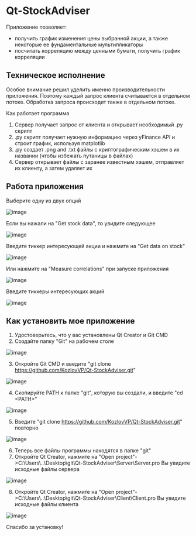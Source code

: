 # Qt-StockAdviser

Приложение позволяет:
* получить график изменения цены выбранной акции, а также некоторые ее фундаментальные мультипликаторы
* посчитать корреляцию между ценными бумаги, получить график корреляции

## Техническое исполнение
Особое внимание решил уделить именно производительности приложения.
Поэтому каждый запрос клиента считывается в отдельном потоке. Обработка запроса происходит также в отдельном потоке.

Как работает программа
1) Сервер получает запрос от клиента и открывает необходимый .py скрипт
2) .py скрипт получает нужную информацию через yFinance API и строит график, используя matplotlib
3) .py создает .png and .txt файлы с криптографическим хэшем в их названии (чтобы избежать путаницы в файлах)
4) Сервер открывает файлы с заранее известным хэшем, отправляет их клиенту, а затем удаляет их

## Работа приложения
Выберите одну из двух опций

![image](https://github.com/KozlovVP/Qt-StockAdviser/assets/114473389/b718c0f2-0be7-4280-904c-12f3ce6bdaa8)

Если вы нажали на "Get stock data", то увидите следующее

![image](https://github.com/KozlovVP/Qt-StockAdviser/assets/114473389/47f25d99-b9d1-461f-8abe-6953cc5aa66b)

Введите тиккер интересующей акции и нажмите на "Get data on stock"

![image](https://github.com/KozlovVP/Qt-StockAdviser/assets/114473389/6053a446-326d-47fc-b80c-58619fc53104)

Или нажмите на "Measure correlations" при запуске приложения

![image](https://github.com/KozlovVP/Qt-StockAdviser/assets/114473389/585a1221-b952-4920-9aa4-1c45c1f029c7)

Введите тиккеры интересующих акций

![image](https://github.com/KozlovVP/Qt-StockAdviser/assets/114473389/eb147c87-d62f-42ed-afaa-3543d9523873)


## Как установить мое приложение
1) Удостоверьтесь, что у вас установлены Qt Creator и Git CMD 
2) Создайте папку "Git" на рабочем столе

![image](https://github.com/KozlovVP/Qt-StockAdviser/assets/114473389/87a3f3a7-1cfc-4928-8dee-1938dad171d9)

3) Откройте Git CMD и введите "git clone https://github.com/KozlovVP/Qt-StockAdviser.git"

![image](https://github.com/KozlovVP/Qt-StockAdviser/assets/114473389/5779ae5e-09a5-4528-a563-d57f0055265b)

4) Скопируйте PATH к папке "git", которую вы создали, и введите "cd \<PATH\>"

![image](https://github.com/KozlovVP/Qt-StockAdviser/assets/114473389/a755c90b-c6a3-4f1a-bbfe-a447d1aa7696)

5) Введите "git clone https://github.com/KozlovVP/Qt-StockAdviser.git" повторно

![image](https://github.com/KozlovVP/Qt-StockAdviser/assets/114473389/fc6700a4-0597-4dc5-b1fd-b7b8409c1289)

6) Теперь все файлы программы находятся в папке "git"
7) Откройте Qt Creator, нажмите на "Open project"->C:\Users\\..\Desktop\git\Qt-StockAdviser\Server\Server.pro Вы увидите исходные файлы сервера

![image](https://github.com/KozlovVP/Qt-StockAdviser/assets/114473389/1c06e383-0ee3-4094-8e61-67f8f526e1c5)

8) Откройте Qt Creator, нажмите на "Open project"->C:\Users\\..\Desktop\git\Qt-StockAdviser\Client\Client.pro Вы увидите исходные файлы клиента

![image](https://github.com/KozlovVP/Qt-StockAdviser/assets/114473389/794364a2-1a19-4a4f-9cf1-b892253f9b7f)

Спасибо за установку!
